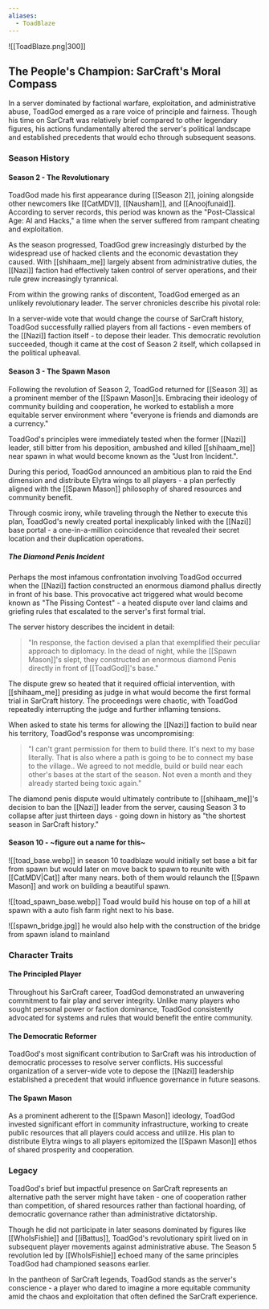 ```yaml
---
aliases:
  - ToadBlaze
---
```

![[ToadBlaze.png|300]]

## The People's Champion: SarCraft's Moral Compass

In a server dominated by factional warfare, exploitation, and administrative abuse, ToadGod emerged as a rare voice of principle and fairness. Though his time on SarCraft was relatively brief compared to other legendary figures, his actions fundamentally altered the server's political landscape and established precedents that would echo through subsequent seasons.

### Season History
#### Season 2 - The Revolutionary

ToadGod made his first appearance during [[Season 2]], joining alongside other newcomers like [[CatMDV]], [[Nausham]], and [[Anoojfunaid]]. According to server records, this period was known as the "Post-Classical Age: AI and Hacks," a time when the server suffered from rampant cheating and exploitation.

As the season progressed, ToadGod grew increasingly disturbed by the widespread use of hacked clients and the economic devastation they caused. With [[shihaam_me]] largely absent from administrative duties, the [[Nazi]] faction had effectively taken control of server operations, and their rule grew increasingly tyrannical.

From within the growing ranks of discontent, ToadGod emerged as an unlikely revolutionary leader. The server chronicles describe his pivotal role:

In a server-wide vote that would change the course of SarCraft history, ToadGod successfully rallied players from all factions - even members of the [[Nazi]] faction itself - to depose their leader. This democratic revolution succeeded, though it came at the cost of Season 2 itself, which collapsed in the political upheaval.

#### Season 3 - The Spawn Mason

Following the revolution of Season 2, ToadGod returned for [[Season 3]] as a prominent member of the [[Spawn Mason]]s. Embracing their ideology of community building and cooperation, he worked to establish a more equitable server environment where "everyone is friends and diamonds are a currency."

ToadGod's principles were immediately tested when the former [[Nazi]] leader, still bitter from his deposition, ambushed and killed [[shihaam_me]] near spawn in what would become known as the "Just Iron Incident.".

During this period, ToadGod announced an ambitious plan to raid the End dimension and distribute Elytra wings to all players - a plan perfectly aligned with the [[Spawn Mason]] philosophy of shared resources and community benefit.

Through cosmic irony, while traveling through the Nether to execute this plan, ToadGod's newly created portal inexplicably linked with the [[Nazi]] base portal - a one-in-a-million coincidence that revealed their secret location and their duplication operations.
##### The Diamond Penis Incident

Perhaps the most infamous confrontation involving ToadGod occurred when the [[Nazi]] faction constructed an enormous diamond phallus directly in front of his base. This provocative act triggered what would become known as "The Pissing Contest" - a heated dispute over land claims and griefing rules that escalated to the server's first formal trial.

The server history describes the incident in detail:

> "In response, the faction devised a plan that exemplified their peculiar approach to diplomacy. In the dead of night, while the [[Spawn Mason]]'s slept, they constructed an enormous diamond Penis directly in front of [[ToadGod]]'s base."

The dispute grew so heated that it required official intervention, with [[shihaam_me]] presiding as judge in what would become the first formal trial in SarCraft history. The proceedings were chaotic, with ToadGod repeatedly interrupting the judge and further inflaming tensions.

When asked to state his terms for allowing the [[Nazi]] faction to build near his territory, ToadGod's response was uncompromising:

> "I can't grant permission for them to build there. It's next to my base literally. That is also where a path is going to be to connect my base to the village.. We agreed to not meddle, build or build near each other's bases at the start of the season. Not even a month and they already started being toxic again."

The diamond penis dispute would ultimately contribute to [[shihaam_me]]'s decision to ban the [[Nazi]] leader from the server, causing Season 3 to collapse after just thirteen days - going down in history as "the shortest season in SarCraft history."


#### Season 10 - ~figure out a name for this~

![[toad_base.webp]]
in season 10 toadblaze would initially set base a bit far from spawn but would later on move back to spawn to reunite with [[CatMDV|Cat]] after many nears. both of them would relaunch the [[Spawn Mason]] and work on building a beautiful spawn.


![[toad_spawn_base.webp]]
Toad would build his house on top of a hill at spawn with a auto fish farm right next to his base. 

![[spawn_bridge.jpg]]
he would also help with the construction of the bridge from spawn island to mainland

### Character Traits

#### The Principled Player

Throughout his SarCraft career, ToadGod demonstrated an unwavering commitment to fair play and server integrity. Unlike many players who sought personal power or faction dominance, ToadGod consistently advocated for systems and rules that would benefit the entire community.

#### The Democratic Reformer

ToadGod's most significant contribution to SarCraft was his introduction of democratic processes to resolve server conflicts. His successful organization of a server-wide vote to depose the [[Nazi]] leadership established a precedent that would influence governance in future seasons.

#### The Spawn Mason

As a prominent adherent to the [[Spawn Mason]] ideology, ToadGod invested significant effort in community infrastructure, working to create public resources that all players could access and utilize. His plan to distribute Elytra wings to all players epitomized the [[Spawn Mason]] ethos of shared prosperity and cooperation.

### Legacy

ToadGod's brief but impactful presence on SarCraft represents an alternative path the server might have taken - one of cooperation rather than competition, of shared resources rather than factional hoarding, of democratic governance rather than administrative dictatorship.

Though he did not participate in later seasons dominated by figures like [[WhoIsFishie]] and [[iBattus]], ToadGod's revolutionary spirit lived on in subsequent player movements against administrative abuse. The Season 5 revolution led by [[WhoIsFishie]] echoed many of the same principles ToadGod had championed seasons earlier.

In the pantheon of SarCraft legends, ToadGod stands as the server's conscience - a player who dared to imagine a more equitable community amid the chaos and exploitation that often defined the SarCraft experience.